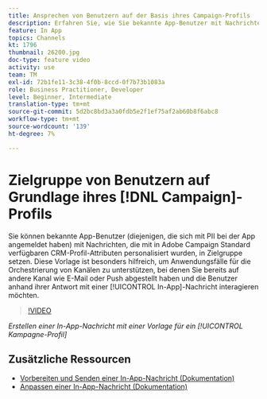 ```yaml
---
title: Ansprechen von Benutzern auf der Basis ihres Campaign-Profils
description: Erfahren Sie, wie Sie bekannte App-Benutzer mit Nachrichten, die mit CRM-Profil-Attributen personalisiert sind, mit Zielgruppen vertraut machen.
feature: In App
topics: Channels
kt: 1796
thumbnail: 26200.jpg
doc-type: feature video
activity: use
team: TM
exl-id: 72b1fe11-3c38-4f0b-8ccd-0f7b73b1083a
role: Business Practitioner, Developer
level: Beginner, Intermediate
translation-type: tm+mt
source-git-commit: 5d2bc8bd3a3a0fdb5e2f1ef75af2ab60b8f6abc8
workflow-type: tm+mt
source-wordcount: '139'
ht-degree: 7%

---
```


# Zielgruppe von Benutzern auf Grundlage ihres [!DNL Campaign]-Profils

Sie können bekannte App-Benutzer (diejenigen, die sich mit PII bei der App angemeldet haben) mit Nachrichten, die mit in Adobe Campaign Standard verfügbaren CRM-Profil-Attributen personalisiert wurden, in Zielgruppe setzen. Diese Vorlage ist besonders hilfreich, um Anwendungsfälle für die Orchestrierung von Kanälen zu unterstützen, bei denen Sie bereits auf andere Kanal wie E-Mail oder Push abgestellt haben und die Benutzer anhand ihrer Antwort mit einer [!UICONTROL In-App]-Nachricht interagieren möchten.

>[!VIDEO](https://video.tv.adobe.com/v/26200?quality=12)

*Erstellen einer In-App-Nachricht mit einer Vorlage für ein  [!UICONTROL Kampagne-Profil]*

## Zusätzliche Ressourcen

* [Vorbereiten und Senden einer In-App-Nachricht (Dokumentation)](https://docs.adobe.com/content/help/en/campaign-standard/using/communication-channels/in-app-messaging/preparing-and-sending-an-in-app-message.html)
* [Anpassen einer In-App-Nachricht (Dokumentation)](https://docs.adobe.com/content/help/en/campaign-standard/using/communication-channels/in-app-messaging/customizing-an-in-app-message.html)

